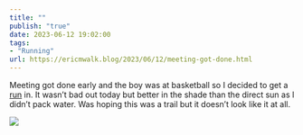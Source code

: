 ```yaml
---
title: ""
publish: "true"
date: 2023-06-12 19:02:00
tags:
- "Running"
url: https://ericmwalk.blog/2023/06/12/meeting-got-done.html
---
```

Meeting got done early and the boy was at basketball so I decided to get a [run](https://strava.com/activities/9254017453) in. It wasn’t bad out today but better in the shade than the direct sun as I didn’t pack water.  Was hoping this was a trail but it doesn’t look like it at all.

![](https://ericmwalk.blog/uploads/2023/fcc57649f1.jpg)